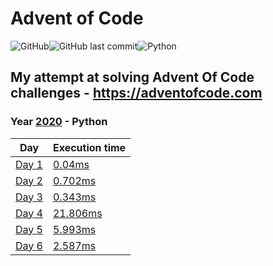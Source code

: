 # Advent of Code

![GitHub](https://img.shields.io/github/license/Noettore/AdventOfCode)![GitHub last commit](https://img.shields.io/github/last-commit/Noettore/AdventOfCode)![Python](https://github.com/Noettore/AdventOfCode/workflows/Python/badge.svg)

## My attempt at solving Advent Of Code challenges - https://adventofcode.com

### Year [2020](https://adventofcode.com/2020/) - Python

| Day                                          | Execution time                               |
| -------------------------------------------- | -------------------------------------------- |
| [Day 1](https://adventofcode.com/2020/day/1) | [0.04ms](./2020-python/solutions/day_1.py)   |
| [Day 2](https://adventofcode.com/2020/day/2) | [0.702ms](./2020-python/solutions/day_2.py)  |
| [Day 3](https://adventofcode.com/2020/day/3) | [0.343ms](./2020-python/solutions/day_3.py)  |
| [Day 4](https://adventofcode.com/2020/day/4) | [21.806ms](./2020-python/solutions/day_4.py) |
| [Day 5](https://adventofcode.com/2020/day/5) | [5.993ms](./2020-python/solutions/day_5.py)  |
| [Day 6](https://adventofcode.com/2020/day/6) | [2.587ms](./2020-python/solutions/day_6.py)  |



